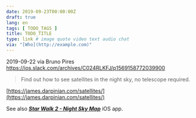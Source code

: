 ```yaml
---
date: 2019-09-23T00:00:00Z
draft: true
lang: en
tags: [ TODO_TAGS ]
title: TODO_TITLE
type: link # image quote video text audio chat
via: "[Who](http://example.com)"
---
```



2019-09-22 via Bruno Pires
https://ios.slack.com/archives/C024RLKFJ/p1569158772039900

> Find out how to see satellites in the night sky, no telescope required.

[https://james.darpinian.com/satellites/](https://james.darpinian.com/satellites/)

See also [**_Star Walk 2 - Night Sky Map_**](https://apps.apple.com/us/app/star-walk-2-night-sky-map/id892279069) iOS app.

